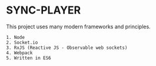 # SYNC-PLAYER

This project uses many modern frameworks and principles. 

    1. Node
    2. Socket.io
    3. RxJS (Reactive JS - Observable web sockets)
    4. Webpack
    5. Written in ES6
    
